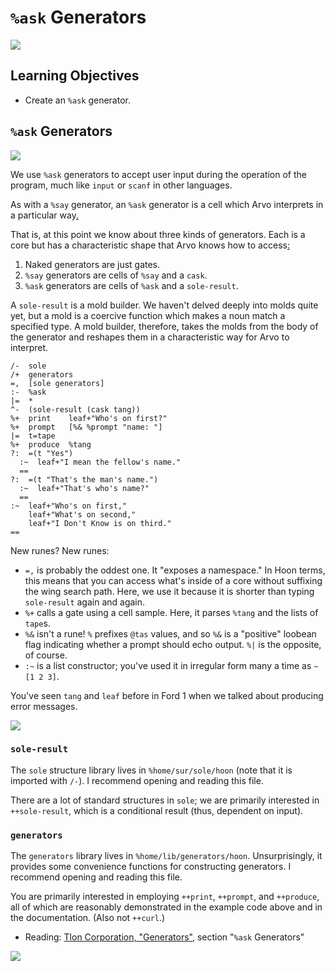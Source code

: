 # `%ask` Generators

![](../img/13-header-jupiter.png)

## Learning Objectives

- Create an `%ask` generator.

## `%ask` Generators

![](../img/13-header-saturn.png)

We use `%ask` generators to accept user input during the operation of the program, much like `input` or `scanf` in other languages.

As with a `%say` generator, an `%ask` generator is a cell which Arvo interprets in a particular way[.](https://youtu.be/UaUR6u8nHoM) <!-- egg -->

That is, at this point we know about three kinds of generators. Each is a core but has a characteristic shape that Arvo knows how to access[:](https://en.wikipedia.org/wiki/Italian_Unionist_Movement) <!-- egg -->

1.  Naked generators are just gates.
2.  `%say` generators are cells of `%say` and a `cask`.
3.  `%ask` generators are cells of `%ask` and a `sole-result`.

A `sole-result` is a mold builder. We haven't delved deeply into molds quite yet, but a mold is a coercive function which makes a noun match a specified type. A mold builder, therefore, takes the molds from the body of the generator and reshapes them in a characteristic way for Arvo to interpret.

```hoon
/-  sole
/+  generators
=,  [sole generators]
:-  %ask
|=  *
^-  (sole-result (cask tang))
%+  print    leaf+"Who's on first?"
%+  prompt   [%& %prompt "name: "]
|=  t=tape
%+  produce  %tang
?:  =(t "Yes")
  :~  leaf+"I mean the fellow's name."
  ==
?:  =(t "That's the man's name.")
  :~  leaf+"That's who's name?"
  ==
:~  leaf+"Who's on first,"
    leaf+"What's on second,"
    leaf+"I Don't Know is on third."
==
```

New runes? New runes:

- `=,` is probably the oddest one. It "exposes a namespace." In Hoon terms, this means that you can access what's inside of a core without suffixing the wing search path. Here, we use it because it is shorter than typing `sole-result` again and again.
- `%+` calls a gate using a cell sample. Here, it parses `%tang` and the lists of `tape`s.
- `%&` isn't a rune! `%` prefixes `@tas` values, and so `%&` is a "positive" loobean flag indicating whether a prompt should echo output. `%|` is the opposite, of course.
- `:~` is a list constructor; you've used it in irregular form many a time as `~[1 2 3]`.

You've seen `tang` and `leaf` before in Ford 1 when we talked about producing error messages.

![](../img/13-header-uranus.png)

### `sole-result`

The `sole` structure library lives in `%home/sur/sole/hoon` (note that it is imported with `/-`). I recommend opening and reading this file.

There are a lot of standard structures in `sole`; we are primarily interested in `++sole-result`, which is a conditional result (thus, dependent on input).

### `generators`

The `generators` library lives in `%home/lib/generators/hoon`. Unsurprisingly, it provides some convenience functions for constructing generators. I recommend opening and reading this file.

You are primarily interested in employing `++print`, `++prompt`, and `++produce`, all of which are reasonably demonstrated in the example code above and in the documentation. (Also not `++curl`.)

- Reading: [Tlon Corporation, "Generators"](https://urbit.org/docs/hoon/hoon-school/hoon-school/generators/), section "`%ask` Generators"

![](../img/13-header-neptune.png)
